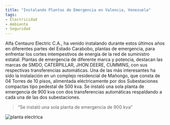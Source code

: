 ```yaml
---
title: "Instalando Plantas de Emergencia en Valencia, Venezuela"
tags:
- Electricidad
- Ambiente
- Seguridad
---
```


Alfa Centauro Electric C.A., ha venido instalando durante estos últimos años en diferentes partes del Estado Carabobo, plantas de emergencia, para enfrentar los cortes intempestivos de energía de la red de suministro estatal. Plantas de emergencia de diferente marca y potencia, destacan las marcas de SMDO, CATERPILLAR, JHON DEERE, CUMMINS, con sus respectivas transferencias automáticas. Una de las más interesantes ha sido la instalación en un complejo residencial de Mañongo, que consta de 04 Torres de 10 pisos, alimentada eléctricamente por dos Subestaciones compactas tipo pedestal de 500 kva. Se instaló una sola planta de emergencia de 900 kva con dos transferencias automáticas respaldando a cada una de las dos subestaciones.

> “Se instaló una sola planta de emergencia de 900 kva”

![planta electrica](/uploads/plantaelectrica.jpg)
